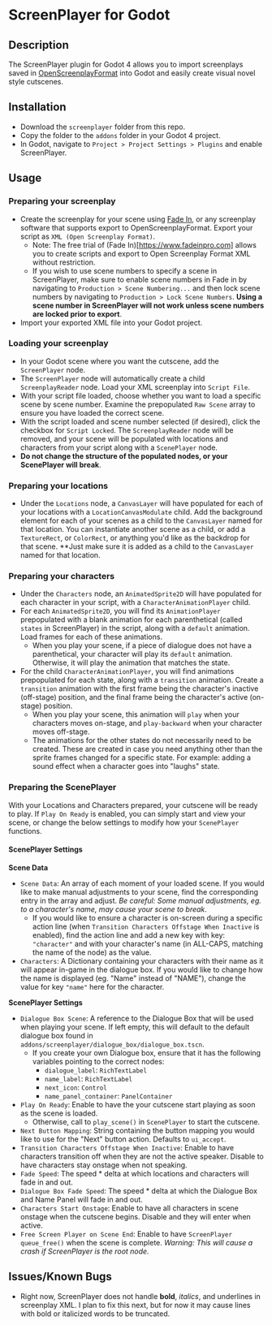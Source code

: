 # ScreenPlayer for Godot

## Description

The ScreenPlayer plugin for Godot 4 allows you to import screenplays saved in [OpenScreenplayFormat](https://github.com/OpenScreenplayFormat/osf-sdk) into Godot and easily create visual novel style cutscenes.

## Installation
* Download the `screenplayer` folder from this repo.
* Copy the folder to the `addons` folder in your Godot 4 project.
* In Godot, navigate to `Project > Project Settings > Plugins` and enable ScreenPlayer.

## Usage

### Preparing your screenplay
* Create the screenplay for your scene using [Fade In](https://www.fadeinpro.com/), or any screenplay software that supports export to OpenScreenplayFormat. Export your script as `XML (Open Screenplay Format)`.
	* Note: The free trial of (Fade In)[https://www.fadeinpro.com] allows you to create scripts and export to Open Screenplay Format XML without restriction.
	* If you wish to use scene numbers to specify a scene in ScreenPlayer, make sure to enable scene numbers in Fade in by navigating to `Production > Scene Numbering...` and then lock scene numbers by navigating to `Production > Lock Scene Numbers`. **Using a scene number in ScreenPlayer will not work unless scene numbers are locked prior to export**.
* Import your exported XML file into your Godot project.

### Loading your screenplay
* In your Godot scene where you want the cutscene, add the `ScreenPlayer` node.
* The `ScreenPlayer` node will automatically create a child `ScreenplayReader` node. Load your XML screenplay into `Script File`.
* With your script file loaded, choose whether you want to load a specific scene by scene number. Examine the prepopulated `Raw Scene` array to ensure you have loaded the correct scene.
* With the script loaded and scene number selected (if desired), click the checkbox for `Script Locked`. The `ScreenplayReader` node will be removed, and your scene will be populated with locations and characters from your script along with a `ScenePlayer` node.
* **Do not change the structure of the populated nodes, or your ScenePlayer will break**.

### Preparing your locations
* Under the `Locations` node, a `CanvasLayer` will have populated for each of your locations with a `LocationCanvasModulate` child. Add the background element for each of your scenes as a child to the `CanvasLayer` named for that location. You can instantiate another scene as a child, or add a `TextureRect`, or `ColorRect`, or anything you'd like as the backdrop for that scene. **Just make sure it is added as a child to the `CanvasLayer` named for that location.

### Preparing your characters
* Under the `Characters` node, an `AnimatedSprite2D` will have populated for each character in your script, with a `CharacterAnimationPlayer` child.
* For each `AnimatedSprite2D`, you will find its `AnimationPlayer` prepopulated with a blank animation for each parenthetical (called `states` in ScreenPlayer) in the script, along with a `default` animation. Load frames for each of these animations.
	* When you play your scene, if a piece of dialogue does not have a parenthetical, your character will play its `default` animation. Otherwise, it will play the animation that matches the state.
* For the child `CharacterAnimationPlayer`, you will find animations prepopulated for each state, along with a `transition` animation. Create a `transition` animation with the first frame being the character's inactive (off-stage) position, and the final frame being the character's active (on-stage) position.
	* When you play your scene, this animation will `play` when your characters moves on-stage, and `play-backward` when your character moves off-stage.
	* The animations for the other states do not necessarily need to be created. These are created in case you need anything other than the sprite frames changed for a specific state. For example: adding a sound effect when a character goes into "laughs" state.

### Preparing the ScenePlayer
With your Locations and Characters prepared, your cutscene will be ready to play. If `Play On Ready` is enabled, you can simply start and view your scene, or change the below settings to modify how your `ScenePlayer` functions.

#### ScenePlayer Settings

**Scene Data**
* `Scene Data`: An array of each moment of your loaded scene. If you would like to make manual adjustments to your scene, find the corresponding entry in the array and adjust. *Be careful: Some manual adjustments, eg. to a character's name, may cause your scene to break*.
	* If you would like to ensure a character is on-screen during a specific action line (when `Transition Characters Offstage When Inactive` is enabled), find the action line and add a new key with key: `"character"` and with your character's name (in ALL-CAPS, matching the name of the node) as the value.
* `Characters`: A Dictionary containing your characters with their name as it will appear in-game in the dialogue box. If you would like to change how the name is displayed (eg. "Name" instead of "NAME"), change the value for key `"name"` here for the character.

**ScenePlayer Settings**

* `Dialogue Box Scene`: A reference to the Dialogue Box that will be used when playing your scene. If left empty, this will default to the default dialogue box found in `addons/screenplayer/dialogue_box/dialogue_box.tscn`.
	* If you create your own Dialogue box, ensure that it has the following variables pointing to the correct nodes:
		* `dialogue_label`: `RichTextLabel`
		* `name_label`: `RichTextLabel`
		* `next_icon`: `Control`
		* `name_panel_container`: `PanelContainer`
* `Play On Ready`: Enable to have the your cutscene start playing as soon as the scene is loaded.
	* Otherwise, call to `play_scene()` in `ScenePlayer` to start the cutscene.
* `Next Button Mapping`: String containing the button mapping you would like to use for the "Next" button action. Defaults to `ui_accept`.
* `Transition Characters Offstage When Inactive`: Enable to have characters transition off when they are not the active speaker. Disable to have characters stay onstage when not speaking.
* `Fade Speed`: The speed * delta at which locations and characters will fade in and out.
* `Dialogue Box Fade Speed`: The speed * delta at which the Dialogue Box and Name Panel will fade in and out.
* `Characters Start Onstage`: Enable to have all characters in scene onstage when the cutscene begins. Disable and they will enter when active.
* `Free Screen Player on Scene End`: Enable to have `ScreenPlayer` `queue_free()` when the scene is complete. *Warning: This will cause a crash if ScreenPlayer is the root node.*

## Issues/Known Bugs
* Right now, ScreenPlayer does not handle **bold**, *italics*, and underlines in screenplay XML. I plan to fix this next, but for now it may cause lines with bold or italicized words to be truncated.
